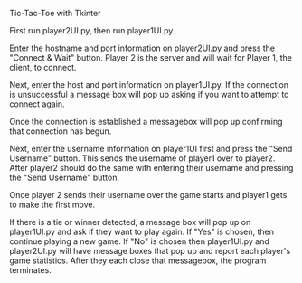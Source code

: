Tic-Tac-Toe with Tkinter


First run player2UI.py, then run player1UI.py. 

Enter the hostname and port information on player2UI.py and press the "Connect & Wait" button. Player 2 is the server and will wait for Player 1, the client, to connect.

Next, enter the host and port information on player1UI.py. If the connection is unsuccessful a message box will pop up asking if you want to attempt to connect again. 

Once the connection is established a messagebox will pop up confirming that connection has begun.

Next, enter the username information on player1UI first and press the "Send Username" button. This sends the username of player1 over to player2. After player2 should do the same with entering their username and pressing the "Send Username" button.

Once player 2 sends their username over the game starts and player1 gets to make the first move. 

If there is a tie or winner detected, a message box will pop up on player1UI.py and ask if they want to play again. If "Yes" is chosen, then continue playing a new game. If "No" is chosen then player1UI.py and player2UI.py will have message boxes that pop up and report each player's game statistics. After they each close that messagebox, the program terminates. 
